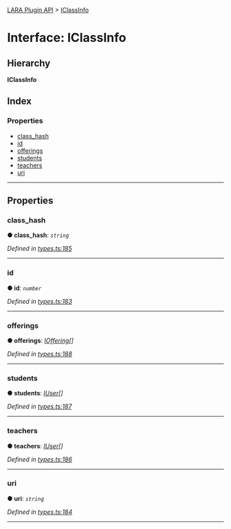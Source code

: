 [LARA Plugin API](../README.md) > [IClassInfo](../interfaces/iclassinfo.md)

# Interface: IClassInfo

## Hierarchy

**IClassInfo**

## Index

### Properties

* [class_hash](iclassinfo.md#class_hash)
* [id](iclassinfo.md#id)
* [offerings](iclassinfo.md#offerings)
* [students](iclassinfo.md#students)
* [teachers](iclassinfo.md#teachers)
* [uri](iclassinfo.md#uri)

---

## Properties

<a id="class_hash"></a>

###  class_hash

**● class_hash**: *`string`*

*Defined in [types.ts:185](../../../lara-typescript/src/plugin-api/types.ts#L185)*

___
<a id="id"></a>

###  id

**● id**: *`number`*

*Defined in [types.ts:183](../../../lara-typescript/src/plugin-api/types.ts#L183)*

___
<a id="offerings"></a>

###  offerings

**● offerings**: *[IOffering](ioffering.md)[]*

*Defined in [types.ts:188](../../../lara-typescript/src/plugin-api/types.ts#L188)*

___
<a id="students"></a>

###  students

**● students**: *[IUser](iuser.md)[]*

*Defined in [types.ts:187](../../../lara-typescript/src/plugin-api/types.ts#L187)*

___
<a id="teachers"></a>

###  teachers

**● teachers**: *[IUser](iuser.md)[]*

*Defined in [types.ts:186](../../../lara-typescript/src/plugin-api/types.ts#L186)*

___
<a id="uri"></a>

###  uri

**● uri**: *`string`*

*Defined in [types.ts:184](../../../lara-typescript/src/plugin-api/types.ts#L184)*

___

